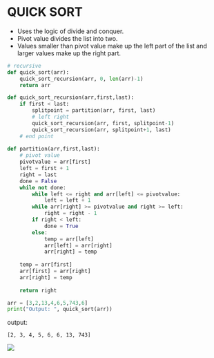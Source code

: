 # QUICK SORT

- Uses the logic of divide and conquer.
- Pivot value divides the list into two.
- Values ​​smaller than pivot value make up the left part of the list and larger values ​​make up the right part.

```python
# recursive
def quick_sort(arr):
    quick_sort_recursion(arr, 0, len(arr)-1)
    return arr

def quick_sort_recursion(arr,first,last):
    if first < last:
        splitpoint = partition(arr, first, last)
        # left right
        quick_sort_recursion(arr, first, splitpoint-1)
        quick_sort_recursion(arr, splitpoint+1, last)
    # end point
    
def partition(arr,first,last):
    # pivot value
    pivotvalue = arr[first]
    left = first + 1
    right = last
    done = False
    while not done:
        while left <= right and arr[left] <= pivotvalue:
            left = left + 1
        while arr[right] >= pivotvalue and right >= left:
            right = right - 1
        if right < left:
            done = True
        else:
            temp = arr[left]
            arr[left] = arr[right]
            arr[right] = temp
            
    temp = arr[first]
    arr[first] = arr[right]
    arr[right] = temp
    
    return right

arr = [3,2,13,4,6,5,743,6]
print("Output: ", quick_sort(arr))
```
output:
```
[2, 3, 4, 5, 6, 6, 13, 743]
```


<img src="https://runestone.academy/runestone/books/published/pythonds/_images/partitionA.png" />